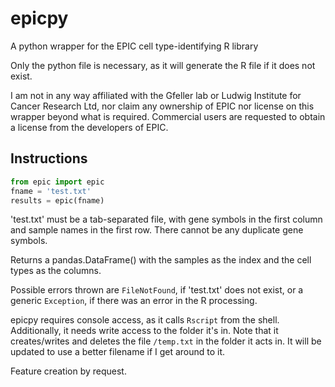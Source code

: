 # epicpy
A python wrapper for the EPIC cell type-identifying R library

Only the python file is necessary, as it will generate the R file if it does not exist. 

I am not in any way affiliated with the Gfeller lab or Ludwig Institute for Cancer Research Ltd, nor claim any ownership of EPIC nor license on this wrapper beyond what is required. Commercial users are requested to obtain a license from the developers of EPIC.

## Instructions
```python
from epic import epic
fname = 'test.txt'
results = epic(fname)
```

'test.txt' must be a tab-separated file, with gene symbols in the first column and sample names in the first row.
There cannot be any duplicate gene symbols.

Returns a pandas.DataFrame() with the samples as the index and the cell types as the columns.

Possible errors thrown are `FileNotFound`, if 'test.txt' does not exist, or a generic `Exception`, if there was an error in the R processing.

epicpy requires console access, as it calls `Rscript` from the shell. Additionally, it needs write access to the folder it's in.
Note that it creates/writes and deletes the file `/temp.txt` in the folder it acts in. It will be updated to use a better filename if I get around to it.

Feature creation by request.
